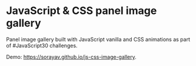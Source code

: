 # JavaScript & CSS panel image gallery

Panel image gallery built with JavaScript vanilla and CSS animations as part of #JavaScript30 challenges.

Demo: https://sorayav.github.io/js-css-image-gallery.